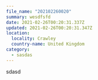 ```yaml
---
file_name: "202102260020"
summary: wesdfsfd
date: 2021-02-26T00:20:31.337Z
updated: 2021-02-26T00:20:31.347Z
location:
  locality: Crawley
  country-name: United Kingdom
category:
  - sasdas
---
```

sdasd